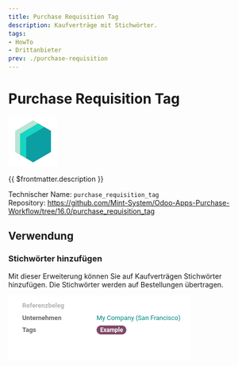 ```yaml
---
title: Purchase Requisition Tag
description: Kaufverträge mit Stichwörter.
tags:
- HowTo
- Drittanbieter
prev: ./purchase-requisition
---
```

# Purchase Requisition Tag
![icon_oms_box](attachments/icons_odoo_mint_system.png)

{{ $frontmatter.description }}

Technischer Name: `purchase_requisition_tag`\
Repository: <https://github.com/Mint-System/Odoo-Apps-Purchase-Workflow/tree/16.0/purchase_requisition_tag>

## Verwendung

### Stichwörter hinzufügen

Mit dieser Erweiterung können Sie auf Kaufverträgen Stichwörter hinzufügen. Die Stichwörter werden auf Bestellungen übertragen.

![](attachments/Purchase%20Requisition%20Tag.png)